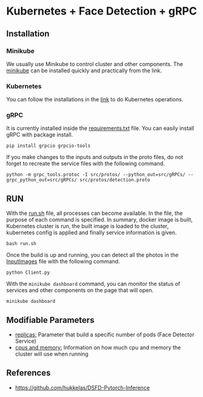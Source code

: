 # Kubernetes + Face Detection + gRPC
## Installation
### Minikube
We usually use Minikube to control cluster and other components. The [minikube](https://minikube.sigs.k8s.io/docs/start/) can be installed quickly and practically from the link.

### Kubernetes
You can follow the installations in the [link](https://kubernetes.io/docs/tasks/tools/install-kubectl-linux/) to do Kubernetes operations.

### gRPC
It is currently installed inside the [requirements.txt](requirements.txt) file. You can easily install gRPC with package install.
```
pip install grpcio grpcio-tools
```

If you make changes to the inputs and outputs in the proto files, do not forget to recreate the service files with the following command.
```
python -m grpc_tools.protoc -I src/protos/ --python_out=src/gRPCs/ --grpc_python_out=src/gRPCs/ src/protos/detection.proto
```

## RUN
With the [run.sh](run.sh) file, all processes can become available. In the file, the purpose of each command is specified. In summary, docker image is built, Kubernetes cluster is run, the built image is loaded to the cluster, kubernetes config is applied and finally service information is given.
```
bash run.sh
```

Once the build is up and running, you can detect all the photos in the [InputImages](InputImages) file with the following command.
```
python Client.py
```

With the `minikube dashboard` command, you can monitor the status of services and other components on the page that will open.
```
minikube dashboard
```

## Modifiable Parameters
- [replicas:](https://github.com/CengizhanYurdakul/KubeFace-ProtoPlayground/blob/cfbfabbdea1ecabb7aa24e1344224569e2323c36/kubernetes/detector-api.yaml#L6) Parameter that build a specific number of pods (Face Detector Service)
- [cpus and memory:](https://github.com/CengizhanYurdakul/KubeFace-ProtoPlayground/blob/72d6adda90a9e5392cc677107ed6faf0c77d0fce/run.sh#L5) Information on how much cpu and memory the cluster will use when running

## References
- https://github.com/hukkelas/DSFD-Pytorch-Inference